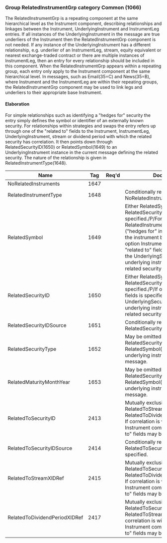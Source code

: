 ### Group RelatedInstrumentGrp category Common (1066)

The RelatedInstrumentGrp is a repeating component at the same hierarchical level as the Instrument component, describing relationships and linkages between the Instrument, UnderlyingInstrument and InstrumentLeg entries. If all instances of the UnderlyingInstrument in the message are true underliers of the Instrument then the RelatedInstrumentGrp component is not needed. If any instance of the UnderlyingInstrument has a different relationship, e.g. underlier of an InstrumentLeg, stream, equity equivalent or nearest exchange-traded contract or there are multiple instances of InstrumentLeg, then an entry for every relationship should be included in this component. When the RelatedInstrumentGrp appears within a repeating group, each entry only apply to the Instrument component at the same hierarchical level.
In messages, such as Email(35=C) and News(35=B), where Instrument and the InstrumentLeg are within their repeating groups, the RelatedInstrumentGrp component may be used to link legs and underliers to their appropriate base Instrument.

#### Elaboration

For simple relationships such as identifying a "hedges for" security the entry simply defines the symbol or identifier of an externally known security. For relationships within strategies and swaps the entry refers up through one of the "related to" fields to the Instrument, InstrumentLeg, UnderlyingInstrument, stream or dividend period with which the related security has correlation. It then points down through RelatedSecurityID(1650) or RelatedSymbol(1649) to an UnderlyingInstrument instance in the current message defining the related security. The nature of the relationship is given in RelatedInstrumentType(1648).

| Name                          | Tag  | Req'd | Documentation                                                                                                                               |
|-------------------------------|------|----------|-------------------------------------------------------------------------------------------------------------------------------|
| NoRelatedInstruments          | 1647 |       |                                                                                                                                |
| RelatedInstrumentType         | 1648 |       | Conditionally required when NoRelatedInstruments > 0                                                                                                                               |
| RelatedSymbol                 | 1649 |       | Either RelatedSymbol(1649) or RelatedSecurityID(1650) must be specified./P/For RelatedInstrumentType(1648)=1 ("hedges for" instrument) this would be the instrument being used to offset the option Instrument./P/If one of the "related to" fields is specified, this is the UnderlyingSymbol(311) of an underlying instrument defining the related security in the current message. |
| RelatedSecurityID             | 1650 |       | Either RelatedSymbol(1649) or RelatedSecurityID(1650) must be specified./P/If one of the "related to" fields is specified, this is the UnderlyingSecurityID(309) of an underlying instrument defining the related security in the current message.                                                                                                                               |
| RelatedSecurityIDSource       | 1651 |       | Conditionally required when RelatedSecurityID(1650) is specified.                                                                                                                               |
| RelatedSecurityType           | 1652 |       | May be omitted if RelatedSecurityID(1650) or RelatedSymbol(1649) refers to an underlying instrument in the current message.                                                                                                                               |
| RelatedMaturityMonthYear      | 1653 |       | May be omitted if RelatedSecurityID(1650) or RelatedSymbol(1649) refers to an underlying instrument in the current message.                                                                                                                               |
| RelatedToSecurityID           | 2413 |       | Mutually exclusive with RelatedToStreamXIDRef(2415) and RelatedToDividendPeriodXIDRef(2417). If correlation is with the security in Instrument component then all "related to" fields may be omitted.                                                                                                                               |
| RelatedToSecurityIDSource     | 2414 |       | Conditionally required when RelatedToSecurityID(2413) is specified.                                                                                                                               |
| RelatedToStreamXIDRef         | 2415 |       | Mutually exclusive with RelatedToSecurityID(2413) and RelatedToDividendPeriodXIDRef(2417). If correlation is with the security in Instrument component then all "related to" fields may be omitted.                                                                                                                               |
| RelatedToDividendPeriodXIDRef | 2417 |       | Mutually exclusive with RelatedToSecurityID(2413) and RelatedToStreamXIDRef(2415). If correlation is with the security in Instrument component then all "related to" fields may be omitted.                                                                                                                               |


